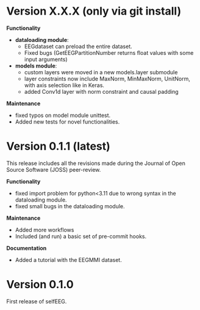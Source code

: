 # Version X.X.X (only via git install)

**Functionality**

- **dataloading module**:
    - EEGdataset can preload the entire dataset.
    - Fixed bugs
      (GetEEGPartitionNumber returns float values with some input arguments) 
- **models module**:
    - custom layers were moved in a new models.layer submodule
    - layer constraints now include MaxNorm, MinMaxNorm, UnitNorm, with axis
      selection like in Keras.
    - added Conv1d layer with norm constraint and causal padding

**Maintenance**

* fixed typos on model module unittest.
* Added new tests for novel functionalities.


# Version 0.1.1 (latest)

This release includes all the revisions made during the Journal of Open Source 
Software (JOSS) peer-review.

**Functionality**

* fixed import problem for python<3.11 due to wrong syntax in the dataloading module.
* fixed small bugs in the dataloading module.

**Maintenance**

* Added more workflows
* Included (and run) a basic set of pre-commit hooks.

**Documentation**

* Added a tutorial with the EEGMMI dataset.


# Version 0.1.0

First release of selfEEG.
